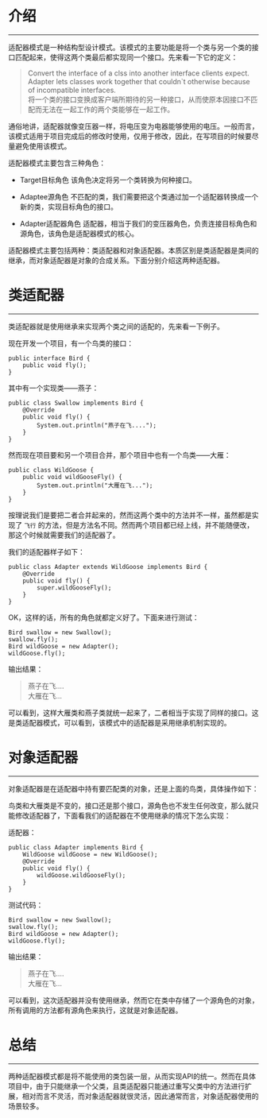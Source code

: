 # 介绍

----------------

适配器模式是一种结构型设计模式。该模式的主要功能是将一个类与另一个类的接口匹配起来，使得这两个类最后都实现同一个接口。先来看一下它的定义：

> Convert the interface of a clss into another interface clients expect. Adapter lets classes work together that couldn`t otherwise because of incompatible interfaces.<br/>
> 将一个类的接口变换成客户端所期待的另一种接口，从而使原本因接口不匹配而无法在一起工作的两个类能够在一起工作。

通俗地讲，适配器就像变压器一样，将电压变为电器能够使用的电压。一般而言，该模式适用于项目完成后的修改时使用，仅用于修改，因此，在写项目的时候要尽量避免使用该模式。

适配器模式主要包含三种角色：

* Target目标角色 
该角色决定将另一个类转换为何种接口。

* Adaptee源角色
不匹配的类，我们需要把这个类通过加一个适配器转换成一个新的类，实现目标角色的接口。

* Adapter适配器角色
适配器，相当于我们的变压器角色，负责连接目标角色和源角色，该角色是适配器模式的核心。

适配器模式主要包括两种：类适配器和对象适配器。本质区别是类适配器是类间的继承，而对象适配器是对象的合成关系。下面分别介绍这两种适配器。

# 类适配器

-----------------

类适配器就是使用继承来实现两个类之间的适配的，先来看一下例子。

现在开发一个项目，有一个鸟类的接口：

	public interface Bird {
		public void fly();
	}

其中有一个实现类——燕子：

	public class Swallow implements Bird {
		@Override
		public void fly() {
			System.out.println("燕子在飞....");
		}
	}

然而现在项目要和另一个项目合并，那个项目中也有一个鸟类——大雁：

	public class WildGoose {
		public void wildGooseFly() {
			System.out.println("大雁在飞...");
		}
	}

按理说我们是要把二者合并起来的，然而这两个类中的方法并不一样，虽然都是实现了 `飞行` 的方法，但是方法名不同。然而两个项目都已经上线，并不能随便改，那这个时候就需要我们的适配器了。

我们的适配器样子如下：

	public class Adapter extends WildGoose implements Bird {
		@Override
		public void fly() {
			super.wildGooseFly();
		}
	}

OK，这样的话，所有的角色就都定义好了。下面来进行测试：

	Bird swallow = new Swallow();
	swallow.fly();
	Bird wildGoose = new Adapter();
	wildGoose.fly();

输出结果：

> 燕子在飞....<br/>
大雁在飞...


可以看到，这样大雁类和燕子类就统一起来了，二者相当于实现了同样的接口。这是类适配器模式，可以看到，该模式中的适配器是采用继承机制实现的。

# 对象适配器

-----------------

对象适配器是在适配器中持有要匹配类的对象，还是上面的鸟类，具体操作如下：

鸟类和大雁类是不变的，接口还是那个接口，源角色也不发生任何改变，那么就只能修改适配器了，下面看我们的适配器在不使用继承的情况下怎么实现：

适配器：

	public class Adapter implements Bird {
		WildGoose wildGoose = new WildGoose();
		@Override
		public void fly() {
			wildGoose.wildGooseFly();
		}
	}

测试代码：

	Bird swallow = new Swallow();
	swallow.fly();
	Bird wildGoose = new Adapter();
	wildGoose.fly();

输出结果：

> 燕子在飞....<br/>
大雁在飞...

可以看到，这次适配器并没有使用继承，然而它在类中存储了一个源角色的对象，所有调用的方法都有源角色来执行，这就是对象适配器。


# 总结

-----------------

两种适配器模式都是将不能使用的类包装一层，从而实现API的统一。然而在具体项目中，由于只能继承一个父类，且类适配器只能通过重写父类中的方法进行扩展，相对而言不灵活，而对象适配器就很灵活，因此通常而言，对象适配器使用的场景较多。